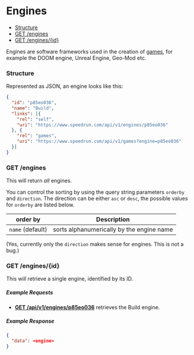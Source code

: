 # Engines

* [Structure](#structure)
* [GET /engines](#get-engines)
* [GET /engines/{id}](#get-enginesid)

Engines are software frameworks used in the creation of [games](games.md), for example the DOOM engine, Unreal Engine, Geo-Mod etc.

### Structure

Represented as JSON, an engine looks like this:

```json
{
  "id": "p85eo036",
  "name": "Build",
  "links": [{
    "rel": "self",
    "uri": "https://www.speedrun.com/api/v1/engines/p85eo036"
  }, {
    "rel": "games",
    "uri": "https://www.speedrun.com/api/v1/games?engine=p85eo036"
  }]
}
```

### GET /engines

This will return *all* engines.

You can control the sorting by using the query string parameters ``orderby`` and ``direction``. The
direction can be either ``asc`` or ``desc``, the possible values for ``orderby`` are listed below.

order by           | Description
------------------ | ------------------------------------------------------------------
``name`` (default) | sorts alphanumerically by the engine name

(Yes, currently only the ``direction`` makes sense for engines. This is not a bug.)

### GET /engines/{id}

This will retrieve a single engine, identified by its ID.

##### Example Requests

* [**GET /api/v1/engines/p85eo036**](https://www.speedrun.com/api/v1/engines/p85eo036) retrieves
  the Build engine.

##### Example Response

```json
{
  "data": <engine>
}
```
